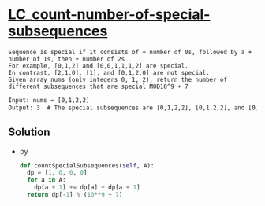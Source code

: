 # [LC_count-number-of-special-subsequences](https://leetcode.com/problems/count-number-of-special-subsequences)

```en
Sequence is special if it consists of + number of 0s, followed by a + number of 1s, then + number of 2s
For example, [0,1,2] and [0,0,1,1,1,2] are special.
In contrast, [2,1,0], [1], and [0,1,2,0] are not special.
Given array nums (only integers 0, 1, 2), return the number of different subsequences that are special MOD10^9 + 7
```

```txt
Input: nums = [0,1,2,2]
Output: 3  # The special subsequences are [0,1,2,2], [0,1,2,2], and [0,1,2,2].
```

## Solution

* py

  ```py
  def countSpecialSubsequences(self, A):
    dp = [1, 0, 0, 0]
    for a in A:
      dp[a + 1] += dp[a] + dp[a + 1]
    return dp[-1] % (10**9 + 7)
  ```

